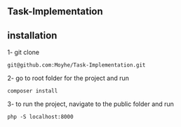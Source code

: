 ## Task-Implementation

## installation

1- git clone

    git@github.com:Moyhe/Task-Implementation.git

2- go to root folder for the project and run

    composer install

3- to run the project, navigate to the public folder and run

    php -S localhost:8000
